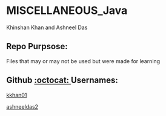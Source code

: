 # MISCELLANEOUS_Java

Khinshan Khan and Ashneel Das

## Repo Purpsose:


Files that may or may not be used but were made for learning


## Github [ :octocat: ](https://github.com/) Usernames: 

[kkhan01](https://github.com/kkhan01)

[ashneeldas2](https://github.com/ashneeldas2)
